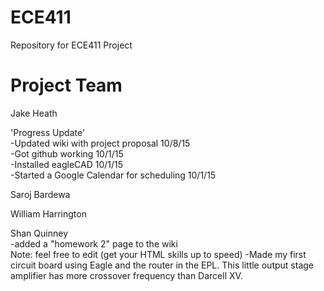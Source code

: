 # ECE411
Repository for ECE411 Project

# Project Team
Jake Heath

'Progress Update'  
-Updated wiki with project proposal 10/8/15  
-Got github working  10/1/15  
-Installed eagleCAD  10/1/15  
-Started a Google Calendar for scheduling  10/1/15  

Saroj Bardewa

William Harrington

Shan Quinney<br>
-added a "homework 2" page to the wiki<br>
Note: feel free to edit (get your HTML skills up to speed)
-Made my first circuit board using Eagle and the router in 
the EPL. This little output stage amplifier has more crossover
frequency than Darcell XV.
